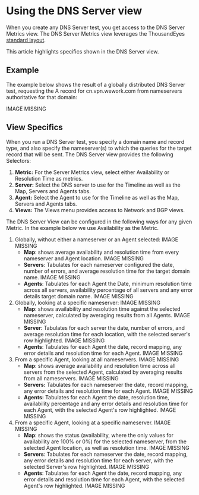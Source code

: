 # Using the DNS Server view

When you create any DNS Server test, you get access to the DNS Server Metrics view.  The DNS Server Metrics view leverages the ThousandEyes [standard layout](https://support.thousandeyes.com/ViewArticle?articleIdParam=kA0E0000000CmmgKAC). 

This article highlights specifics shown in the DNS Server view.

## Example

The example below shows the result of a globally distributed DNS Server test, requesting the A record for cn.vpn.wework.com from nameservers authoritative for that domain:

IMAGE MISSING

## View Specifics

When you run a DNS Server test, you specify a domain name and record type, and also specify the nameserver\(s\) to which the queries for the target record that will be sent. The DNS Server view provides the following Selectors:

1. **Metric:** For the Server Metrics view, select either Availability or Resolution Time as metrics.  
2. **Server:** Select the DNS server to use for the Timeline as well as the Map, Servers and Agents tabs.
3. **Agent:** Select the Agent to use for the Timeline as well as the Map, Servers and Agents tabs.
4. **Views:** The Views menu provides access to Network and BGP views.

The DNS Server View can be configured in the following ways for any given Metric.  In the example below we use Availability as the Metric.

1. Globally, without either a nameserver or an Agent selected: IMAGE MISSING
   * **Map**: shows average availability and resolution time from every nameserver and Agent location. IMAGE MISSING
   * **Servers**: Tabulates for each nameserver configured the date, number of errors, and average resolution time for the target domain name. IMAGE MISSING
   * **Agents**: Tabulates for each Agent the Date, minimum resolution time across all servers, availability percentage of all servers and any error details target domain name. IMAGE MISSING
2. Globally, looking at a specific nameserver: IMAGE MISSING
   * **Map**: shows availability and resolution time against the selected nameserver, calculated by averaging results from all Agents. IMAGE MISSING
   * **Server**: Tabulates for each server the date, number of errors, and average resolution time for each location, with the selected server's row highlighted. IMAGE MISSING
   * **Agents**: Tabulates for each Agent the date, record mapping, any error details and resolution time for each Agent. IMAGE MISSING
3. From a specific Agent, looking at all nameservers. IMAGE MISSING
   * **Map**: shows average availability and resolution time across all servers from the selected Agent, calculated by averaging results from all nameservers. IMAGE MISSING
   * **Servers:** Tabulates for each nameserver the date, record mapping, any error details and resolution time for each Agent. IMAGE MISSING
   * **Agents:** Tabulates for each Agent the date, resolution time, availability percentage and any error details and resolution time for each Agent, with the selected Agent's row highlighted. IMAGE MISSING
4. From a specific Agent, looking at a specific nameserver. IMAGE MISSING
   * **Map**: shows the status \(availability, where the only values for availability are 100% or 0%\) for the selected nameserver, from the selected Agent location, as well as resolution time. IMAGE MISSING
   * **Servers**: Tabulates for each nameserver the date, record mapping, any error details and resolution time for each server, with the selected Server's row highlighted. IMAGE MISSING
   * **Agents**: Tabulates for each Agent the date, record mapping, any error details and resolution time for each Agent, with the selected Agent's row highlighted. IMAGE MISSING

